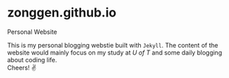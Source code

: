 # zonggen.github.io
Personal Website

This is my personal blogging webstie built with `Jekyll`. The content of the website would mainly focus on my study at *U of T*
and some daily blogging about coding life.  
Cheers! &#9996;
